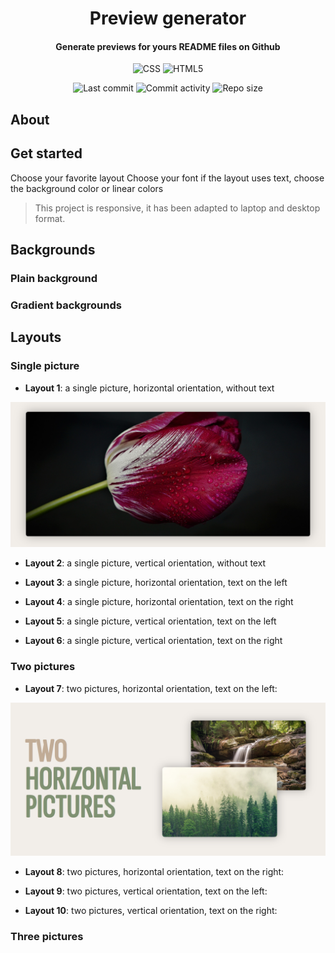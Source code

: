 <p align="center">
  <h1 align="center">Preview generator</h1>
  <h4 align="center">Generate previews for yours README files on Github</h4>
</p>

<p align="center">
  <img alt="CSS" src="https://img.shields.io/badge/-CSS-0068BA?style=flat&logo=css3&logoColor=white" />
  <img alt="HTML5" src="https://img.shields.io/badge/-HTML5-DD4D25?style=flat&logo=html5&logoColor=white" />
</p>

<p align="center">
  <img alt="Last commit" src="https://img.shields.io/github/last-commit/leag76/preview-generator?color=%23B5CDA3&logo=github&logoColor=white" />
  <img alt="Commit activity" src="https://img.shields.io/github/commit-activity/m/leag76/preview-generator?color=%23A76844&logo=github&logoColor=white" />
  <img alt="Repo size" src="https://img.shields.io/github/repo-size/leag76/preview-generator?color=%23C1AC95&logo=github&logoColor=white" />
</p>

## About

## Get started

Choose your favorite layout
Choose your font if the layout uses text, choose the background color or linear colors

> This project is responsive, it has been adapted to laptop and desktop format.

## Backgrounds

### Plain background

### Gradient backgrounds

## Layouts

### Single picture

- **Layout 1**: a single picture, horizontal orientation, without text

<p align="center">
  <img title="Layout 1" alt="Layout1" src="assets/pictures/results/preview_layout1.png" width="1000px" />
</p>

- **Layout 2**: a single picture, vertical orientation, without text

- **Layout 3**: a single picture, horizontal orientation, text on the left

- **Layout 4**: a single picture, horizontal orientation, text on the right

- **Layout 5**: a single picture, vertical orientation, text on the left

- **Layout 6**: a single picture, vertical orientation, text on the right


### Two pictures

- **Layout 7**: two pictures, horizontal orientation, text on the left:

<p align="center">
  <img title="Layout 7" alt="Layout7" src="assets/pictures/results/Capture.PNG" width="1000px" />
</p>

- **Layout 8**: two pictures, horizontal orientation, text on the right:

- **Layout 9**: two pictures, vertical orientation, text on the left:

- **Layout 10**: two pictures, vertical orientation, text on the right:

### Three pictures
